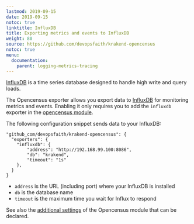 ```yaml
---
lastmod: 2019-09-15
date: 2019-09-15
notoc: true
linktitle: InfluxDB
title: Exporting metrics and events to InfluxDB
weight: 80
source: https://github.com/devopsfaith/krakend-opencensus
notoc: true
menu:
  documentation:
    parent: logging-metrics-tracing
---
```

[InfluxDB](https://www.influxdata.com/) is a time series database designed to handle high write and query loads.

The Opencensus exporter allows you export data to [InfluxDB](https://www.influxdata.com) for monitoring metrics and events. Enabling it only requires you to add the `influxdb` exporter in the [opencensus module](/docs/logging-metrics-tracing/opencensus/).

The following configuration snippet sends data to your InfluxDB:

	"github_com/devopsfaith/krakend-opencensus": {
      "exporters": {
        "influxdb": {
			"address": "http://192.168.99.100:8086",
			"db": "krakend",
			"timeout": "1s"
		},
	  }
	}

- `address` is the URL (including port) where your InfluxDB is installed
- `db` is the database name
- `timeout` is the maximum time you wait for Influx to respond

See also the [additional settings](/docs/logging-metrics-tracing/opencensus/) of the Opencensus module that can be declared.